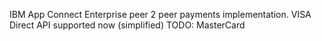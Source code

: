 IBM App Connect Enterprise peer 2 peer payments implementation. 
  VISA Direct API supported now (simplified)
  TODO: MasterCard